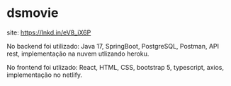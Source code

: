 # dsmovie
site: https://lnkd.in/eV8_iX6P

No backend foi utilizado:
Java 17, 
SpringBoot, 
PostgreSQL, 
Postman, 
API rest, 
implementação na nuvem utlizando heroku.

No frontend foi utlizado:
React, 
HTML, 
CSS, 
bootstrap 5, 
typescript, 
axios, 
implementação no netlify.

